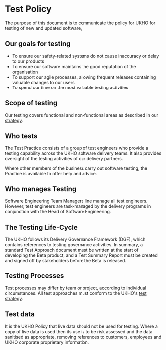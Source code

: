 # Test Policy

The purpose of this document is to communicate the policy for UKHO for testing of new and updated software,

## Our goals for testing

- To ensure our safety-related systems do not cause inaccuracy or delay to our products
- To ensure our software maintains the good reputation of the organisation
- To support our agile processes, allowing frequent releases containing valuable changes to our users
- To spend our time on the most valuable testing activities

## Scope of testing

Our testing covers functional and non-functional areas as described in our [strategy](test-strategy.md).

## Who tests

The Test Practice consists of a group of test engineers who provide a testing capability across the UKHO software delivery teams.  It also provides oversight of the testing activities of our delivery partners.

Where other members of the business carry out software testing, the Practice is available to offer help and advice.

## Who manages Testing

Software Engineering Team Managers line manage all test engineers.  However, test engineers are task-managed by the delivery programs in conjunction with the Head of Software Engineering.

## The Testing Life-Cycle

The UKHO follows its Delivery Governance Framework (DGF), which contains references to testing governance activities.  In summary, a standard Test Approach document must be written at the start of developing the Beta product, and a Test Summary Report must be created and signed off by stakeholders before the Beta is released.

## Testing Processes

Test processes may differ by team or project, according to individual circumstances.  All test approaches must conform to the UKHO's [test strategy](test-strategy.md).

## Test data

It is the UKHO Policy that live data should not be used for testing. Where a copy of live data is used then its use is to be risk assessed and the data sanitised as appropriate, removing references to customers, employees and UKHO corporate proprietary information.
